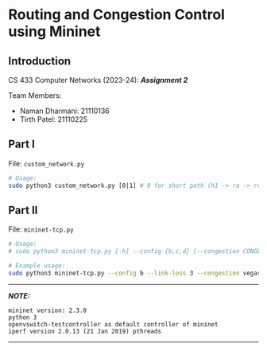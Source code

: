 # Routing and Congestion Control using Mininet

## Introduction
CS 433 Computer Networks (2023-24): ***Assignment 2***

Team Members:
- Naman Dharmani:	21110136
- Tirth Patel:		21110225

## Part I
File: `custom_network.py`
```bash
# Usage:
sudo python3 custom_network.py [0|1] # 0 for short path (h1 -> ra -> rc -> h6), 1 for long path (h1 -> ra -> rb -> rc -> h6)
```


## Part II
File: `mininet-tcp.py`
```bash
# Usage:
# sudo python3 mininet-tcp.py [-h] --config {b,c,d} [--congestion CONGESTION] [--link-loss LINK_LOSS]

# Example usage:
sudo python3 mininet-tcp.py --config b --link-loss 3 --congestion vegas
```

---
**_NOTE:_**
```
mininet version: 2.3.0
python 3
openvswitch-testcontroller as default controller of mininet
iperf version 2.0.13 (21 Jan 2019) pthreads
```
---